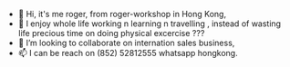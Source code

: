 - 👋 Hi, it's me roger, from roger-workshop in Hong Kong,
- 👀 I enjoy whole life working n learning n travelling , instead of wasting life precious time on doing physical excercise ???
- 💞️ I’m looking to collaborate on internation sales business,
- 📫 I can be reach on (852) 52812555 whatsapp hongkong.
